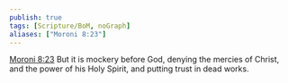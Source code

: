 ```yaml
---
publish: true
tags: [Scripture/BoM, noGraph]
aliases: ["Moroni 8:23"]
---
```

[Moroni 8:23](https://churchofjesuschrist.org/study/scriptures/bofm/moro/8?lang=eng&id=p23#p23) But it is mockery before God, denying the mercies of Christ, and the power of his Holy Spirit, and putting trust in dead works.
